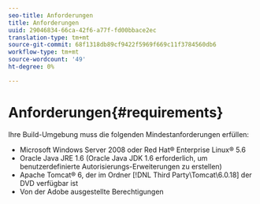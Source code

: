 ```yaml
---
seo-title: Anforderungen
title: Anforderungen
uuid: 29046834-66ca-42f6-a77f-fd00bbace2ec
translation-type: tm+mt
source-git-commit: 68f1318db89cf9422f5969f669c11f3784560db6
workflow-type: tm+mt
source-wordcount: '49'
ht-degree: 0%

---
```



# Anforderungen{#requirements}

Ihre Build-Umgebung muss die folgenden Mindestanforderungen erfüllen:

* Microsoft Windows Server 2008 oder Red Hat® Enterprise Linux® 5.6
* Oracle Java JRE 1.6 (Oracle Java JDK 1.6 erforderlich, um benutzerdefinierte Autorisierungs-Erweiterungen zu erstellen)
* Apache Tomcat® 6, der im Ordner [!DNL Third Party\Tomcat\6.0.18] der DVD verfügbar ist
* Von der Adobe ausgestellte Berechtigungen

